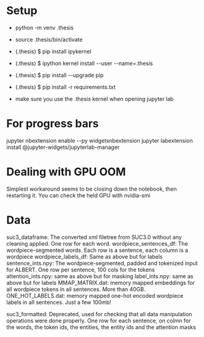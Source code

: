 # Setup
* python -m venv .thesis 
* source .thesis/bin/activate
* (.thesis) $ pip install ipykernel
* (.thesis) $ ipython kernel install --user --name=.thesis
* (.thesis) $ pip install --upgrade pip
* (.thesis) $ pip install -r requirements.txt

* make sure you use the .thesis kernel when opening jupyter lab

# For progress bars
jupyter nbextension enable --py widgetsnbextension
jupyter labextension install @jupyter-widgets/jupyterlab-manager

# Dealing with GPU OOM
Simplest workaround seems to be closing down the notebook, then restarting it. You can check the held GPU with nvidia-smi

# Data 
suc3_dataframe: The converted xml filetree from SUC3.0 without any cleaning applied. One row for each word.
wordpiece_sentences_df: The wordpiece-segmented words. Each row is a sentence, each column is a wordpiece
wordpiece_labels_df: Same as above but for labels
sentence_ints.npy: The wordpiece-segmented, padded and tokenized input for ALBERT. One row per sentence, 100 cols for the tokens
attention_ints.npy: same as above but for masking
label_ints.npy: same as above but for labels
MMAP_MATRIX.dat: memory mapped embeddings for all wordpiece tokens in all sentences. More than 40GB.
ONE_HOT_LABELS.dat: memory mapped one-hot encoded wordpiece labels in all sentences. Just a few 100mb!

suc3_formatted: Deprecated, used for checking that all data manipulation operations were done properly. One row for each sentence, on colmn for the words, the token ids, the entities, the entity ids and the attention masks